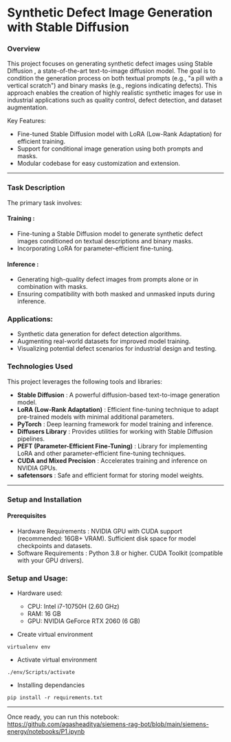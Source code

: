 # Synthetic Defect Image Generation with Stable Diffusion

### Overview

This project focuses on generating synthetic defect images using Stable Diffusion , a state-of-the-art text-to-image diffusion model. The goal is to condition the generation process on both textual prompts (e.g., "a pill with a vertical scratch") and binary masks (e.g., regions indicating defects). This approach enables the creation of highly realistic synthetic images for use in industrial applications such as quality control, defect detection, and dataset augmentation.


Key Features:

- Fine-tuned Stable Diffusion model with LoRA (Low-Rank Adaptation) for efficient training.
- Support for conditional image generation using both prompts and masks.
- Modular codebase for easy customization and extension.

---
### Task Description

The primary task involves:
#### Training :
  * Fine-tuning a Stable Diffusion model to generate synthetic defect images conditioned on textual descriptions and binary masks.
  * Incorporating LoRA for parameter-efficient fine-tuning.
#### Inference :
  * Generating high-quality defect images from prompts alone or in combination with masks.
  * Ensuring compatibility with both masked and unmasked inputs during inference.

### Applications:

- Synthetic data generation for defect detection algorithms.
- Augmenting real-world datasets for improved model training.
- Visualizing potential defect scenarios for industrial design and testing.

### Technologies Used
This project leverages the following tools and libraries:

* **Stable Diffusion** : A powerful diffusion-based text-to-image generation model.
* **LoRA (Low-Rank Adaptation)** : Efficient fine-tuning technique to adapt pre-trained models with minimal additional parameters.
* **PyTorch** : Deep learning framework for model training and inference.
* **Diffusers Library** : Provides utilities for working with Stable Diffusion pipelines.
* **PEFT (Parameter-Efficient Fine-Tuning)** : Library for implementing LoRA and other parameter-efficient fine-tuning techniques.
* **CUDA and Mixed Precision** : Accelerates training and inference on NVIDIA GPUs.
* **safetensors** : Safe and efficient format for storing model weights.

---
### Setup and Installation
#### Prerequisites
* Hardware Requirements :
NVIDIA GPU with CUDA support (recommended: 16GB+ VRAM).
Sufficient disk space for model checkpoints and datasets.
* Software Requirements :
Python 3.8 or higher.
CUDA Toolkit (compatible with your GPU drivers).

### Setup and Usage: 
* Hardware used:
  - CPU: Intel i7-10750H (2.60 GHz)
  - RAM: 16 GB
  - GPU: NVIDIA GeForce RTX 2060 (6 GB)
    
* Create virtual environment
```code
virtualenv env
```

* Activate virtual environment
```code
./env/Scripts/activate
```

* Installing dependancies
```code
pip install -r requirements.txt
```
---

Once ready, you can run this notebook: https://github.com/agasheaditya/siemens-rag-bot/blob/main/siemens-energy/notebooks/P1.ipynb
